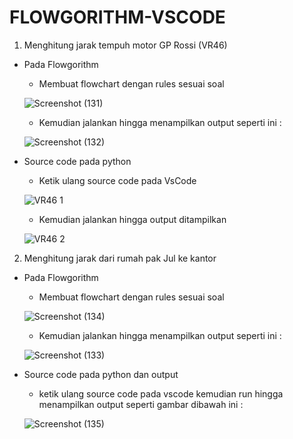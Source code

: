 # FLOWGORITHM-VSCODE

1. Menghitung jarak tempuh motor GP Rossi (VR46)
  - Pada Flowgorithm
    - Membuat flowchart dengan rules sesuai soal
  
    ![Screenshot (131)](https://user-images.githubusercontent.com/92989089/139380059-fea1b7f8-3c07-421b-84da-b8a13ff5d222.png)
  
    - Kemudian jalankan hingga menampilkan output seperti ini :

    ![Screenshot (132)](https://user-images.githubusercontent.com/92989089/139380201-bd2e581a-84ac-4471-a6a2-305eb4736842.png)

  - Source code pada python
    - Ketik ulang source code pada VsCode

    ![VR46 1](https://user-images.githubusercontent.com/92989089/139380475-d45f1015-5efe-4c8b-b2d4-3aaab8b4ab70.png)

    - Kemudian jalankan hingga output ditampilkan

    ![VR46 2](https://user-images.githubusercontent.com/92989089/139380717-5f13c753-4031-4e60-a342-cc00d602ff70.png)

2. Menghitung jarak dari rumah pak Jul ke kantor
  - Pada Flowgorithm
    - Membuat flowchart dengan rules sesuai soal

    ![Screenshot (134)](https://user-images.githubusercontent.com/92989089/139387097-ee6a7aa9-253f-4da0-a6ca-545be7fa1bc4.png)

    - Kemudian jalankan hingga menampilkan output seperti ini :

    ![Screenshot (133)](https://user-images.githubusercontent.com/92989089/139387398-9e621854-8b87-4af3-9103-6e2c164826b0.png)

  - Source code pada python dan output
    - ketik ulang source code pada vscode kemudian run hingga menampilkan output seperti gambar dibawah ini : 

    ![Screenshot (135)](https://user-images.githubusercontent.com/92989089/139387851-65103762-0477-4c7f-9305-8febbac5bf22.png)
 
